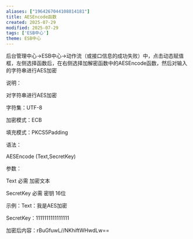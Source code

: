 ```yaml
---
aliases: ["1964267044108814181"]
title: AESEncode函数
created: 2025-07-29
modified: 2025-07-29
tags: ['ESB中心']
theme: ESB中心
---
```


后台管理中心->ESB中心->动作流（或接口信息的成功失败）中，点击动态赋值框，左侧选择函数后，在右侧选择加解密函数中的AESEncode函数，然后对输入的字符串进行AES加密

说明：

对字符串进行AES加密

字符集：UTF-8

加密模式：ECB

填充模式：PKCS5Padding

语法：

AESEncode (Text,SecretKey)

参数：

Text 必需 加密文本

SecretKey 必需 密钥 16位

示例：Text：我是AES加密

SecretKey：1111111111111111

加密后内容：rBuGfuwL//NKhiftWHwdLw==